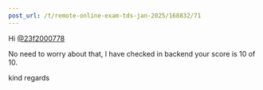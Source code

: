 ```yaml
---
post_url: /t/remote-online-exam-tds-jan-2025/168832/71
---
```

Hi [@23f2000778](/u/23f2000778)

No need to worry about that, I have checked in backend your score is 10 of 10.

kind regards